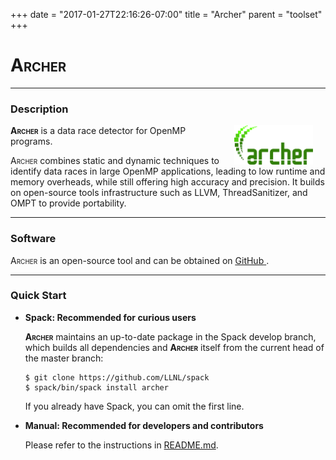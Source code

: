 +++
date = "2017-01-27T22:16:26-07:00"
title = "Archer"
parent = "toolset"
+++

<h1><span style="font-variant: small-caps;">Archer</span></h1>

---

### Description

<img src="../img/archer_logo.svg" width="25%" alt="Archer Logo" title="Archer" align="right" style="margin-left: 20px; margin-right: 20px;"/>

<span style="font-variant: small-caps;"><b>Archer</b></span> is a data race detector for OpenMP programs.

<span style="font-variant: small-caps;">Archer</span> combines static and dynamic techniques to identify data races in large OpenMP applications, leading to low runtime and memory overheads, while still offering high accuracy and precision. It builds on open-source tools infrastructure such as LLVM, ThreadSanitizer, and OMPT to provide portability.

---

### Software

<span style="font-variant: small-caps;">Archer</span> is an open-source tool and can be obtained on <a class="smooth-link" title="GitHub" href="https://github.com/PRUNERS/archer" target="_blank"><u>GitHub</u> <i class="fa fa-github"></i></a>.

---

### Quick Start

* **Spack: Recommended for curious users**

	<span style="font-variant: small-caps;"><b>Archer</b></span> maintains an up-to-date package in the Spack develop branch, which builds all dependencies and <span style="font-variant: small-caps;"><b>Archer</b></span> itself from the current head of the master branch:

	```console
	$ git clone https://github.com/LLNL/spack
	$ spack/bin/spack install archer
	```

	If you already have Spack, you can omit the first line.


* **Manual: Recommended for developers and contributors**

	Please refer to the instructions in <a class="smooth-link" title="README" href="https://github.com/PRUNERS/archer/blob/master/README.md" target="_blank">README.md</a>. 
